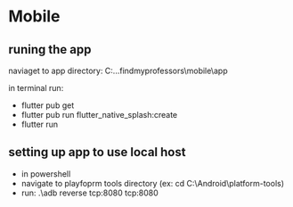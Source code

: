# Mobile

## runing the app
naviaget to app directory:  C:...findmyprofessors\mobile\app

in terminal run:  
- flutter pub get
- flutter pub run flutter_native_splash:create
- flutter run

## setting up app to use local host
- in powershell
- navigate to playfoprm tools directory (ex: cd C:\Android\platform-tools)
- run: .\adb reverse tcp:8080 tcp:8080
